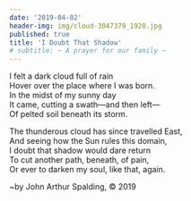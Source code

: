 ```yaml
---
date: '2019-04-02'
header-img: img/cloud-3047379_1920.jpg
published: true
title: 'I Doubt That Shadow'
# subtitle: ~ A prayer for our family ~
---
```



I felt a dark cloud full of rain  
Hover over the place where I was born.  
In the midst of my sunny day  
It came, cutting a swath—and then left—  
Of pelted soil beneath its storm.  
  
The thunderous cloud has since travelled East,  
And seeing how the Sun rules this domain,  
I doubt that shadow would dare return  
To cut another path, beneath, of pain,  
Or ever to darken my soul, like that, again.  
  
~by John Arthur Spalding, © 2019
